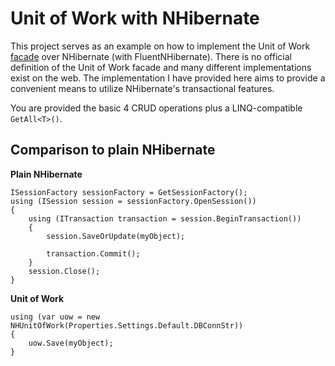 # Unit of Work with NHibernate #

This project serves as an example on how to implement the Unit of Work [facade](http://en.wikipedia.org/wiki/Facade_pattern) over NHibernate (with FluentNHibernate). There is no official definition of the Unit of Work facade and many different implementations exist on the web. The implementation I have provided here aims to provide a convenient means to utilize NHibernate's transactional features.

You are provided the basic 4 CRUD operations plus a LINQ-compatible `GetAll<T>()`.

## Comparison to plain NHibernate ##

**Plain NHibernate**

```
ISessionFactory sessionFactory = GetSessionFactory();
using (ISession session = sessionFactory.OpenSession())
{
    using (ITransaction transaction = session.BeginTransaction())
    {
        session.SaveOrUpdate(myObject);

        transaction.Commit();
    }
    session.Close();
}
```

**Unit of Work**

```
using (var uow = new NHUnitOfWork(Properties.Settings.Default.DBConnStr))
{
    uow.Save(myObject);
}
```